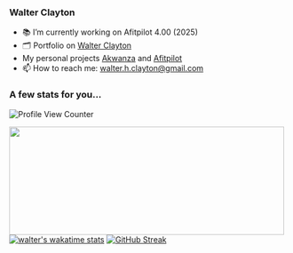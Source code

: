 ### Walter Clayton

- 📚 I’m currently working on Afitpilot 4.00 (2025)
- 🗂 Portfolio on [Walter Clayton](https://www.walterclayton.com/)
- My personal projects [Akwanza](https://www.akwanza.com/) and [Afitpilot](https://www.afitpilot.com/)
- 📫 How to reach me: walter.h.clayton@gmail.com

### A few stats for you...

![Profile View Counter](https://komarev.com/ghpvc/?username=walter-clayton)

<img align="left" width="495" height="195" src="https://github-readme-stats.vercel.app/api?username=walter-clayton&show_icons=true)](https://github.com/walter-clayton/github-readme-stats">

[![walter's wakatime stats](https://github-readme-stats.vercel.app/api/wakatime?username=walthedude)](https://github.com/walter-clayton/github-readme-stats)
[![GitHub Streak](https://streak-stats.demolab.com/?user=walter-clayton)](https://git.io/streak-stats)
